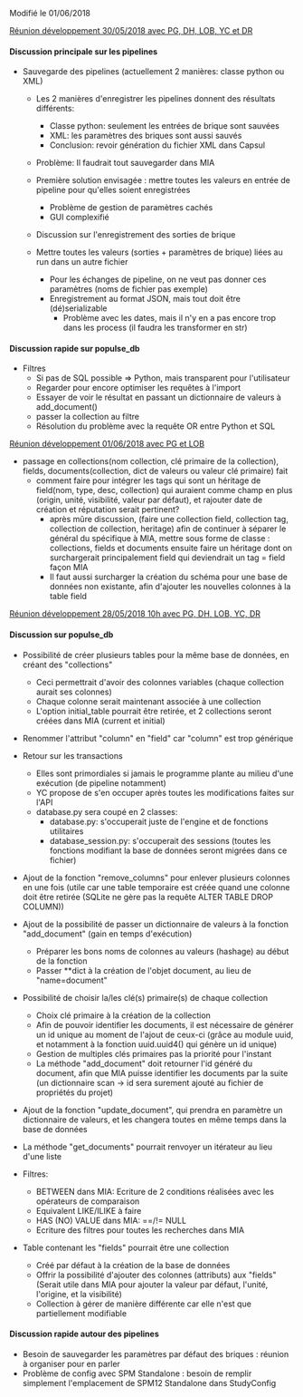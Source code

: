 
Modifié le 01/06/2018

<ins> Réunion développement 30/05/2018 avec PG, DH, LOB, YC et DR </ins>

#### Discussion principale sur les pipelines

* Sauvegarde des pipelines (actuellement 2 manières: classe python ou XML)

  * Les 2 manières d'enregistrer les pipelines donnent des résultats différents:
  
    * Classe python: seulement les entrées de brique sont sauvées
    * XML: les paramètres des briques sont aussi sauvés
    * Conclusion: revoir génération du fichier XML dans Capsul
    
  * Problème: Il faudrait tout sauvegarder dans MIA
  
  * Première solution envisagée : mettre toutes les valeurs en entrée de pipeline pour qu'elles soient enregistrées
    * Problème de gestion de paramètres cachés
    * GUI complexifié
    
  * Discussion sur l'enregistrement des sorties de brique
  
  * Mettre toutes les valeurs (sorties + paramètres de brique) liées au run dans un autre fichier
    * Pour les échanges de pipeline, on ne veut pas donner ces paramètres (noms de fichier pas exemple)
    * Enregistrement au format JSON, mais tout doit être (dé)serializable
      * Problème avec les dates, mais il n'y en a pas encore trop dans les process (il faudra les transformer en str)
      
#### Discussion rapide sur populse_db

* Filtres
  * Si pas de SQL possible => Python, mais transparent pour l'utilisateur
  * Regarder pour encore optimiser les requêtes à l'import
  * Essayer de voir le résultat en passant un dictionnaire de valeurs à add_document()
  * passer la collection au filtre
  * Résolution du problème avec la requête OR entre Python et SQL

<ins> Réunion développement 01/06/2018 avec PG et LOB </ins>

 * passage en collections(nom collection, clé primaire de la collection), fields, documents(collection, dict de valeurs ou valeur clé primaire) fait
    * comment faire pour intégrer les tags qui sont un héritage de field(nom, type, desc, collection) qui auraient comme champ en plus (origin, unité, visibilité, valeur par défaut), et rajouter date de création et réputation serait pertinent?
       * après mûre discussion, (faire une collection field, collection tag,  collection de collection, heritage) afin de continuer à séparer le général du spécifique à MIA, mettre sous forme de classe : collections, fields et documents ensuite faire un héritage dont on surchargerait principalement field qui deviendrait un tag = field façon MIA
       * Il faut aussi surcharger la création du schéma pour une base de données non existante, afin d'ajouter les nouvelles colonnes à la table field

<ins> Réunion développement 28/05/2018 10h avec PG, DH, LOB, YC, DR </ins>

#### Discussion sur populse_db

* Possibilité de créer plusieurs tables pour la même base de données, en créant des "collections"
  * Ceci permettrait d'avoir des colonnes variables (chaque collection aurait ses colonnes)
  * Chaque colonne serait maintenant associée à une collection
  * L'option initial_table pourrait être retirée, et 2 collections seront créées dans MIA (current et initial)

* Renommer l'attribut "column" en "field" car "column" est trop générique

* Retour sur les transactions
  * Elles sont primordiales si jamais le programme plante au milieu d'une exécution (de pipeline notamment)
  * YC propose de s'en occuper après toutes les modifications faites sur l'API
  * database.py sera coupé en 2 classes:
    * database.py: s'occuperait juste de l'engine et de fonctions utilitaires
    * database_session.py: s'occuperait des sessions (toutes les fonctions modifiant la base de données seront migrées dans ce fichier)
    
* Ajout de la fonction "remove_columns" pour enlever plusieurs colonnes en une fois (utile car une table temporaire est créée quand une colonne doit être retirée (SQLite ne gère pas la requête ALTER TABLE DROP COLUMN))

* Ajout de la possibilité de passer un dictionnaire de valeurs à la fonction "add_document" (gain en temps d'exécution)
  * Préparer les bons noms de colonnes au valeurs (hashage) au début de la fonction
  * Passer **dict à la création de l'objet document, au lieu de "name=document"

* Possibilité de choisir la/les clé(s) primaire(s) de chaque collection
  * Choix clé primaire à la création de la collection
  * Afin de pouvoir identifier les documents, il est nécessaire de générer un id unique au moment de l'ajout de ceux-ci (grâce au module uuid, et notamment à la fonction uuid.uuid4() qui génère un id unique)
  * Gestion de multiples clés primaires pas la priorité pour l'instant
  * La méthode "add_document" doit retourner l'id généré du document, afin que MIA puisse identifier les documents par la suite (un dictionnaire scan -> id sera surement ajouté au fichier de propriétés du projet)
  
* Ajout de la fonction "update_document", qui prendra en paramètre un dictionnaire de valeurs, et les changera toutes en même temps dans la base de données

* La méthode "get_documents" pourrait renvoyer un itérateur au lieu d'une liste

* Filtres:
  * BETWEEN dans MIA: Ecriture de 2 conditions réalisées avec les opérateurs de comparaison
  * Equivalent LIKE/ILIKE à faire
  * HAS (NO) VALUE dans MIA: ==/!= NULL
  * Ecriture des filtres pour toutes les recherches dans MIA
  
* Table contenant les "fields" pourrait être une collection
  * Créé par défaut à la création de la base de données
  * Offrir la possibilité d'ajouter des colonnes (attributs) aux "fields" (Serait utile dans MIA pour ajouter la valeur par défaut, l'unité, l'origine, et la visibilité)
  * Collection à gérer de manière différente car elle n'est que partiellement modifiable
  
#### Discussion rapide autour des pipelines

  * Besoin de sauvegarder les paramètres par défaut des briques : réunion à organiser pour en parler
  * Problème de config avec SPM Standalone : besoin de remplir simplement l'emplacement de SPM12 Standalone dans StudyConfig
